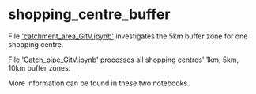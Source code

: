 # shopping_centre_buffer

File ['catchment_area_GitV.ipynb'](https://github.com/AURIN-OFFICE/shopping_centre_buffer/blob/main/catchment_area_GitV.ipynb) investigates the 5km buffer zone for one shopping centre.

File ['Catch_pipe_GitV.ipynb'](https://github.com/AURIN-OFFICE/shopping_centre_buffer/blob/main/Catch_pipe_GitV.ipynb) processes all shopping centres' 1km, 5km, 10km buffer zones.

More information can be found in these two notebooks.
